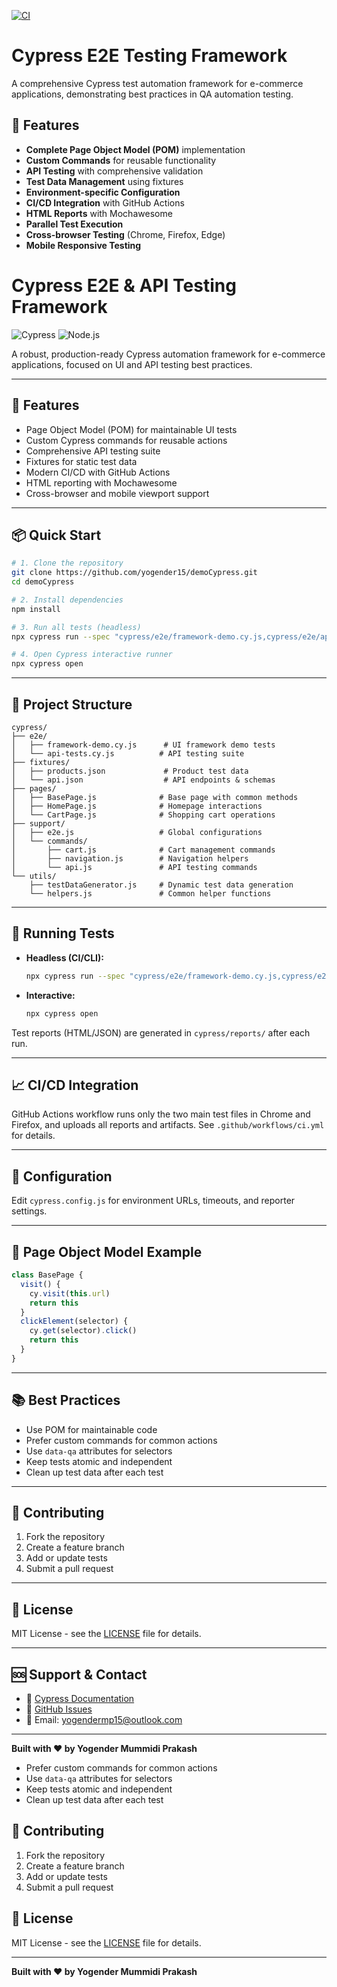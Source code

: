 [![CI](https://github.com/yogender15/demoCypress/actions/workflows/ci.yml/badge.svg)](https://github.com/yogender15/demoCypress/actions/workflows/ci.yml)

# Cypress E2E Testing Framework

A comprehensive Cypress test automation framework for e-commerce applications, demonstrating best practices in QA automation testing.

## 🚀 Features

- **Complete Page Object Model (POM)** implementation
- **Custom Commands** for reusable functionality
- **API Testing** with comprehensive validation
- **Test Data Management** using fixtures
- **Environment-specific Configuration**
- **CI/CD Integration** with GitHub Actions
- **HTML Reports** with Mochawesome
- **Parallel Test Execution**
- **Cross-browser Testing** (Chrome, Firefox, Edge)
- **Mobile Responsive Testing**


# Cypress E2E & API Testing Framework

![Cypress](https://img.shields.io/badge/Cypress-14.x-brightgreen?logo=cypress)
![Node.js](https://img.shields.io/badge/Node.js-22.x-brightgreen?logo=node.js)

A robust, production-ready Cypress automation framework for e-commerce applications, focused on UI and API testing best practices.

---

## 🚀 Features

- Page Object Model (POM) for maintainable UI tests
- Custom Cypress commands for reusable actions
- Comprehensive API testing suite
- Fixtures for static test data
- Modern CI/CD with GitHub Actions
- HTML reporting with Mochawesome
- Cross-browser and mobile viewport support

---

## 📦 Quick Start

```bash
# 1. Clone the repository
git clone https://github.com/yogender15/demoCypress.git
cd demoCypress

# 2. Install dependencies
npm install

# 3. Run all tests (headless)
npx cypress run --spec "cypress/e2e/framework-demo.cy.js,cypress/e2e/api-tests.cy.js" --browser chrome --headed

# 4. Open Cypress interactive runner
npx cypress open
```

---

## 📁 Project Structure

```
cypress/
├── e2e/
│   ├── framework-demo.cy.js      # UI framework demo tests
│   └── api-tests.cy.js          # API testing suite
├── fixtures/
│   ├── products.json             # Product test data
│   └── api.json                  # API endpoints & schemas
├── pages/
│   ├── BasePage.js              # Base page with common methods
│   ├── HomePage.js              # Homepage interactions
│   └── CartPage.js              # Shopping cart operations
├── support/
│   ├── e2e.js                   # Global configurations
│   └── commands/
│       ├── cart.js              # Cart management commands
│       ├── navigation.js        # Navigation helpers
│       └── api.js               # API testing commands
└── utils/
    ├── testDataGenerator.js     # Dynamic test data generation
    └── helpers.js               # Common helper functions
```

---

## 🧪 Running Tests

- **Headless (CI/CLI):**
  ```bash
  npx cypress run --spec "cypress/e2e/framework-demo.cy.js,cypress/e2e/api-tests.cy.js" --browser chrome --headed
  ```
- **Interactive:**
  ```bash
  npx cypress open
  ```

Test reports (HTML/JSON) are generated in `cypress/reports/` after each run.

---

## 📈 CI/CD Integration

GitHub Actions workflow runs only the two main test files in Chrome and Firefox, and uploads all reports and artifacts. See `.github/workflows/ci.yml` for details.

---

## 🔧 Configuration

Edit `cypress.config.js` for environment URLs, timeouts, and reporter settings.

---

## 🧩 Page Object Model Example

```javascript
class BasePage {
  visit() {
    cy.visit(this.url)
    return this
  }
  clickElement(selector) {
    cy.get(selector).click()
    return this
  }
}
```

---

## 📚 Best Practices

- Use POM for maintainable code
- Prefer custom commands for common actions
- Use `data-qa` attributes for selectors
- Keep tests atomic and independent
- Clean up test data after each test

---

## 🤝 Contributing

1. Fork the repository
2. Create a feature branch
3. Add or update tests
4. Submit a pull request

---

## 📄 License

MIT License - see the [LICENSE](LICENSE) file for details.

---

## 🆘 Support & Contact

- 📖 [Cypress Documentation](https://docs.cypress.io/)
- 💬 [GitHub Issues](https://github.com/yogender15/demoCypress/issues)
- 📧 Email: yogendermp15@outlook.com

---

**Built with ❤️ by Yogender Mummidi Prakash**
- Prefer custom commands for common actions
- Use `data-qa` attributes for selectors
- Keep tests atomic and independent
- Clean up test data after each test

## 🤝 Contributing

1. Fork the repository
2. Create a feature branch
3. Add or update tests
4. Submit a pull request

## 📄 License

MIT License - see the [LICENSE](LICENSE) file for details.

---

**Built with ❤️ by Yogender Mummidi Prakash**
